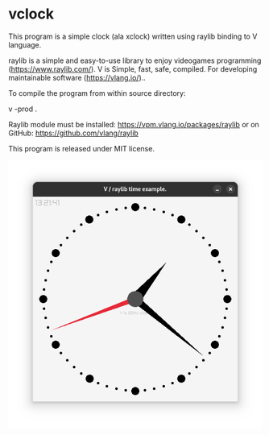# vclock
This program is a simple clock (ala xclock) written using raylib
binding to V language.

raylib is a simple and easy-to-use library to enjoy videogames programming (https://www.raylib.com/).
V is Simple, fast, safe, compiled. For developing maintainable software (https://vlang.io/)..

To compile the program from within source directory:

v -prod .

Raylib  module must be installed: https://vpm.vlang.io/packages/raylib
or on GitHub: https://github.com/vlang/raylib

This program is released under MIT license.


![image](resources/clock.png)
